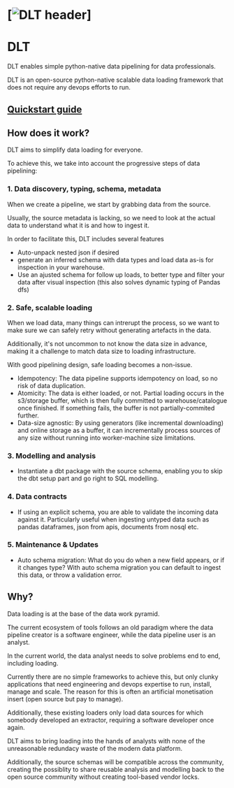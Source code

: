# [![DLT header](https://raw.githubusercontent.com/scale-vector/dlt/DLT-Pacman-Quick.gif)]

# DLT 
DLT enables simple python-native data pipelining for data professionals. 

DLT is an open-source python-native scalable data loading framework that does not require any devops efforts to run.
 
## [Quickstart guide](QUICKSTART.md) 

## How does it work?

DLT aims to simplify data loading for everyone. 


To achieve this, we take into account the progressive steps of data pipelining:

### 1. Data discovery, typing, schema, metadata

When we create a pipeline, we start by grabbing data from the source. 

Usually, the source metadata is lacking, so we need to look at the actual data to understand what it is and how to ingest it.

In order to facilitate this, DLT includes several features
* Auto-unpack nested json if desired
* generate an inferred schema with data types and load data as-is for inspection in your warehouse.
* Use an ajusted schema for follow up loads, to better type and filter your data after visual inspection (this also solves dynamic typing of Pandas dfs)

### 2. Safe, scalable loading

When we load data, many things can intrerupt the process, so we want to make sure we can safely retry without generating artefacts in the data.

Additionally, it's not uncommon to not know the data size in advance, making it a challenge to match data size to loading infrastructure.

With good pipelining design, safe loading becomes a non-issue.

* Idempotency: The data pipeline supports idempotency on load, so no risk of data duplication.
* Atomicity: The data is either loaded, or not. Partial loading occurs in the s3/storage buffer, which is then fully committed to warehouse/catalogue once finished. If something fails, the buffer is not partially-commited further.
* Data-size agnostic: By using generators (like incremental downloading) and online storage as a buffer, it can incrementally process sources of any size without running into worker-machine size limitations.


### 3. Modelling and analysis

* Instantiate a dbt package with the source schema, enabling you to skip the dbt setup part and go right to SQL modelling.


### 4. Data contracts

* If using an explicit schema, you are able to validate the incoming data against it. Particularly useful when ingesting untyped data such as pandas dataframes, json from apis, documents from nosql etc.

### 5. Maintenance & Updates

* Auto schema migration: What do you do when a new field appears, or if it changes type? With auto schema migration you can default to ingest this data, or throw a validation error.

## Why?

Data loading is at the base of the data work pyramid. 

The current ecosystem of tools follows an old paradigm where the data pipeline creator is a software engineer, while the data pipeline user is an analyst.

In the current world, the data analyst needs to solve problems end to end, including loading. 

Currently there are no simple frameworks to achieve this, but only clunky applications that need engineering and devops expertise to run, install, manage and scale. The reason for this is often an artificial monetisation insert (open source but pay to manage). 

Additionally, these existing loaders only load data sources for which somebody developed an extractor, requiring a software developer once again.

DLT aims to bring loading into the hands of analysts with none of the unreasonable redundacy waste of the modern data platform.

Additionally, the source schemas will be compatible across the community, creating the possiblity to share reusable analysis and modelling back to the open source community without creating tool-based vendor locks.





